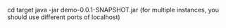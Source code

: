 cd target
java -jar demo-0.0.1-SNAPSHOT.jar 
(for multiple instances, you should use different ports of localhost)
